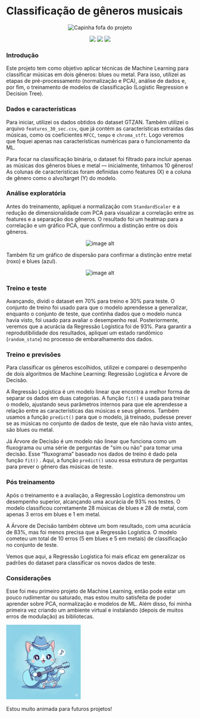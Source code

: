 # Classificação de gêneros musicais


<p align="center">
  <img src="https://github.com/biabernardi/my-ML-project/blob/main/vitrolinha.png?raw=true" alt="Capinha fofa do projeto" width="350">
</p>

<p align="center">
  <img src="https://img.shields.io/badge/Python-3.11-blue" />
  <img src="https://img.shields.io/badge/scikit--learn-ML-orange" />
  <img src="https://img.shields.io/badge/status-completo-green" />
</p>

### **Introdução**

Este projeto tem como objetivo aplicar técnicas de Machine Learning para classificar músicas em dois gêneros: blues ou metal. Para isso, utilizei as etapas de pré-processamento (normalização e PCA), análise de dados e, por fim, o treinamento de modelos de classificação (Logistic Regression e Decision Tree).

### **Dados e características**

Para iniciar, utilizei os dados obtidos do dataset GTZAN. Também utilizei o arquivo `features_30_sec.csv`, que já contém as características extraídas das músicas, como os coeficientes `MFCC`, `tempo` e `chroma_stft`. Logo veremos que foquei apenas nas características numéricas para o funcionamento da ML.

Para focar na classificação binária, o dataset foi filtrado para incluir apenas as músicas dos gêneros blues e metal —  inicialmente, tínhamos 10 gêneros! As colunas de características foram definidas como features (X) e a coluna de gênero como o alvo/target (Y) do modelo.

### **Análise exploratória**

Antes do treinamento, apliquei a normalização com `StandardScaler` e a redução de dimensionalidade com PCA para visualizar a correlação entre as features e a separação dos gêneros. O resultado foi um heatmap para a correlação e um gráfico PCA, que confirmou a distinção entre os dois gêneros. 
<p align="center">
  <img src="https://github.com/biabernardi/my-ML-project/blob/main/Figure_1.png?raw=true" alt="image alt">
</p>

Também fiz um gráfico de dispersão para confirmar a distinção entre metal (roxo) e blues (azul). 
<p align="center">
  <img src="https://github.com/biabernardi/my-ML-project/blob/main/Figure_2%20(new).png?raw=true" alt="image alt">
</p>


### Treino e teste

Avançando, dividi o dataset em 70% para treino e 30% para teste. O conjunto de treino foi usado para que o modelo aprendesse a generalizar, enquanto o conjunto de teste, que continha dados que o modelo nunca havia visto, foi usado para avaliar o desempenho real. Posteriormente, veremos que a acurácia da Regressão Logística foi de 93%. Para garantir a reprodutibilidade dos resultados, apliquei um estado randômico (`random_state`) no processo de embaralhamento dos dados.

### Treino e previsões

Para classificar os gêneros escolhidos, utilizei e comparei o desempenho de dois algoritmos de Machine Learning: Regressão Logística e Árvore de Decisão.

A Regressão Logística é um modelo linear que encontra a melhor forma de separar os dados em duas categorias. A função `fit()`  é usada para treinar o modelo, ajustando seus parâmetros internos para que ele aprendesse a relação entre as características das músicas e seus gêneros. Também usamos a função `predict()` para que o modelo, já treinado, pudesse prever se as músicas no conjunto de dados de teste, que ele não havia visto antes, são blues ou metal.

Já Árvore de Decisão é um modelo não linear que funciona como um fluxograma ou uma série de perguntas de "sim ou não" para tomar uma decisão. Esse “fluxograma” baseado nos dados de treino é dado pela função `fit()` . Aqui, a função `predict()` usou essa estrutura de perguntas para prever o gênero das músicas de teste.

### Pós treinamento

Após o treinamento e a avaliação, a Regressão Logística demonstrou um desempenho superior, alcançando uma acurácia de 93% nos testes. O modelo classificou corretamente 28 músicas de blues e 28 de metal, com apenas 3 erros em blues e 1 em metal. 

A Árvore de Decisão também obteve um bom resultado, com uma acurácia de 83%, mas foi menos precisa que a Regressão Logística. O modelo cometeu um total de 10 erros (5 em blues e 5 em metais) de classificação no conjunto de teste.

Vemos que aqui, a Regressão Logística foi mais eficaz em generalizar os padrões do dataset para classificar os novos dados de teste.

### Considerações

Esse foi meu primeiro projeto de Machine Learning, então pode estar um pouco rudimentar ou saturado, mas estou muito satisfeita de poder aprender sobre PCA, normalização e modelos de ML. Além disso, foi minha primeira vez criando um ambiente virtual e instalando (depois de muitos erros de modulação) as bibliotecas. 

<img src="https://github.com/biabernardi/ML-first-project/blob/main/imagem_2025-09-04_012918657.png?raw=true" width="200" /> 

Estou muito animada para futuros projetos!
